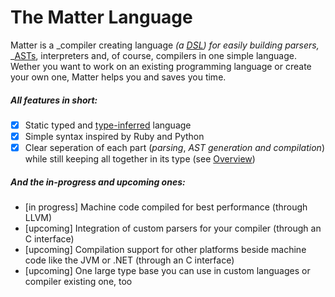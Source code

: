 # The Matter Language

Matter is a _compiler creating language _\(a [DSL](https://en.wikipedia.org/wiki/Domain-specific_language)\) for easily building parsers,_ _[ASTs](https://en.wikipedia.org/wiki/Abstract_syntax_tree), interpreters and, of course, compilers in one simple language. Wether you want to work on an existing programming language or create your own one, Matter helps you and saves you time.

##### All features in short:

* [x] Static typed and [type-inferred](https://en.wikipedia.org/wiki/Type_inference) language
* [x] Simple syntax inspired by Ruby and Python
* [x] Clear seperation of each part \(_parsing_, _AST generation and compilation_\) while still keeping all together in its type \(see [Overview](/overview.md)\)

##### And the in-progress and upcoming ones:

* \[in progress\] Machine code compiled for best performance \(through LLVM\)
* \[upcoming\] Integration of custom parsers for your compiler \(through an C interface\)
* \[upcoming\] Compilation support for other platforms beside machine code like the JVM or .NET \(through an C interface\)
* \[upcoming\] One large type base you can use in custom languages or compiler existing one, too
